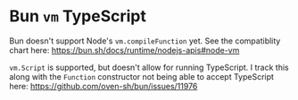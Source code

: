 # Bun `vm` TypeScript

Bun doesn't support Node's `vm.compileFunction` yet. See the compatiblity chart
here: https://bun.sh/docs/runtime/nodejs-apis#node-vm

`vm.Script` is supported, but doesn't allow for running TypeScript.
I track this along with the `Function` constructor not being able to accept
TypeScript here:
https://github.com/oven-sh/bun/issues/11976

